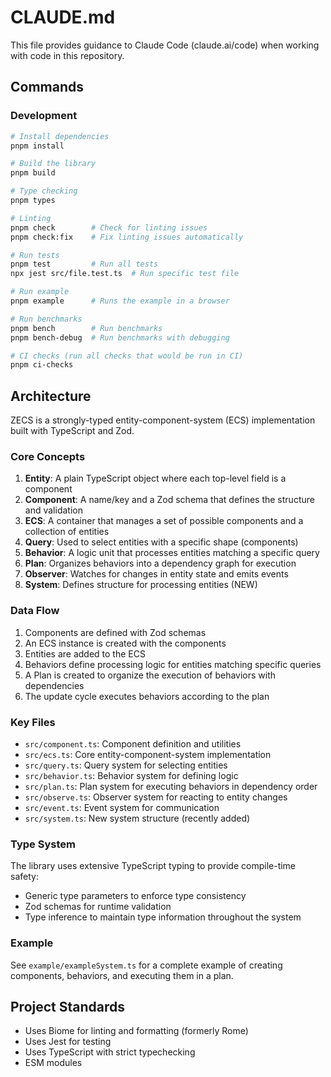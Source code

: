 # CLAUDE.md

This file provides guidance to Claude Code (claude.ai/code) when working with code in this repository.

## Commands

### Development

```bash
# Install dependencies
pnpm install

# Build the library
pnpm build

# Type checking
pnpm types

# Linting
pnpm check        # Check for linting issues
pnpm check:fix    # Fix linting issues automatically 

# Run tests
pnpm test         # Run all tests
npx jest src/file.test.ts  # Run specific test file

# Run example
pnpm example      # Runs the example in a browser

# Run benchmarks
pnpm bench        # Run benchmarks
pnpm bench-debug  # Run benchmarks with debugging

# CI checks (run all checks that would be run in CI)
pnpm ci-checks
```

## Architecture

ZECS is a strongly-typed entity-component-system (ECS) implementation built with TypeScript and Zod.

### Core Concepts

1. **Entity**: A plain TypeScript object where each top-level field is a component
2. **Component**: A name/key and a Zod schema that defines the structure and validation
3. **ECS**: A container that manages a set of possible components and a collection of entities
4. **Query**: Used to select entities with a specific shape (components)
5. **Behavior**: A logic unit that processes entities matching a specific query
6. **Plan**: Organizes behaviors into a dependency graph for execution
7. **Observer**: Watches for changes in entity state and emits events
8. **System**: Defines structure for processing entities (NEW)

### Data Flow

1. Components are defined with Zod schemas
2. An ECS instance is created with the components
3. Entities are added to the ECS
4. Behaviors define processing logic for entities matching specific queries
5. A Plan is created to organize the execution of behaviors with dependencies
6. The update cycle executes behaviors according to the plan

### Key Files

- `src/component.ts`: Component definition and utilities
- `src/ecs.ts`: Core entity-component-system implementation
- `src/query.ts`: Query system for selecting entities
- `src/behavior.ts`: Behavior system for defining logic
- `src/plan.ts`: Plan system for executing behaviors in dependency order
- `src/observe.ts`: Observer system for reacting to entity changes
- `src/event.ts`: Event system for communication
- `src/system.ts`: New system structure (recently added)

### Type System

The library uses extensive TypeScript typing to provide compile-time safety:
- Generic type parameters to enforce type consistency
- Zod schemas for runtime validation
- Type inference to maintain type information throughout the system

### Example

See `example/exampleSystem.ts` for a complete example of creating components, behaviors, and executing them in a plan.

## Project Standards

- Uses Biome for linting and formatting (formerly Rome)
- Uses Jest for testing
- Uses TypeScript with strict typechecking
- ESM modules